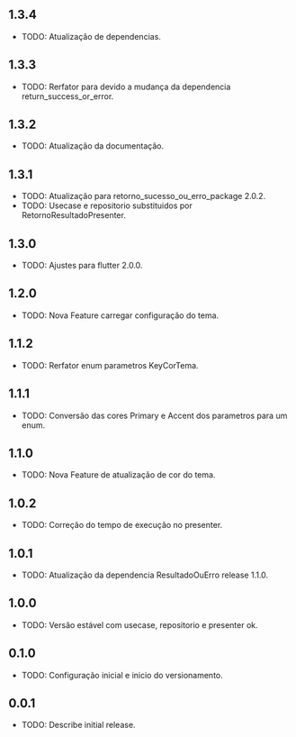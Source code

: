 ## 1.3.4

* TODO: Atualização de dependencias.

## 1.3.3

* TODO: Rerfator para devido a mudança da dependencia return_success_or_error.

## 1.3.2

* TODO: Atualização da documentação.

## 1.3.1

* TODO: Atualização para retorno_sucesso_ou_erro_package 2.0.2.
* TODO: Usecase e repositorio substituidos por RetornoResultadoPresenter.

## 1.3.0

* TODO: Ajustes para flutter 2.0.0.

## 1.2.0

* TODO: Nova Feature carregar configuração do tema.

## 1.1.2

* TODO: Rerfator enum parametros KeyCorTema.

## 1.1.1

* TODO: Conversão das cores Primary e Accent dos parametros para um enum.

## 1.1.0

* TODO: Nova Feature de atualização de cor do tema.

## 1.0.2

* TODO: Correção do tempo de execução no presenter.

## 1.0.1

* TODO: Atualização da dependencia ResultadoOuErro release 1.1.0.

## 1.0.0

* TODO: Versão estável com usecase, repositorio e presenter ok.

## 0.1.0

* TODO: Configuração inicial e inicio do versionamento.

## 0.0.1

* TODO: Describe initial release.
